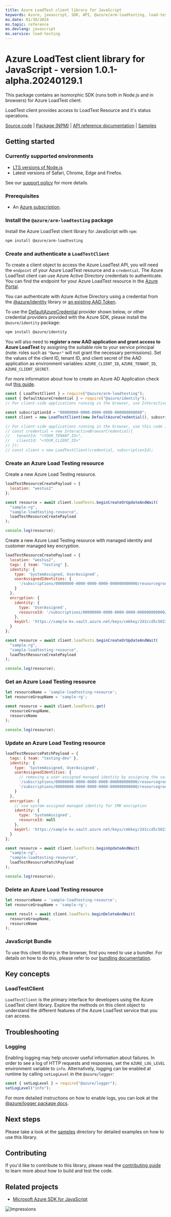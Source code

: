```yaml
---
title: Azure LoadTest client library for JavaScript
keywords: Azure, javascript, SDK, API, @azure/arm-loadtesting, load-testing
ms.date: 01/30/2024
ms.topic: reference
ms.devlang: javascript
ms.service: load-testing
---
```

# Azure LoadTest client library for JavaScript - version 1.0.1-alpha.20240129.1 


This package contains an isomorphic SDK (runs both in Node.js and in browsers) for Azure LoadTest client.

LoadTest client provides access to LoadTest Resource and it's status operations.

[Source code](https://github.com/Azure/azure-sdk-for-js/tree/main/sdk/loadtesting/arm-loadtesting) |
[Package (NPM)](https://www.npmjs.com/package/@azure/arm-loadtesting) |
[API reference documentation](/javascript/api/@azure/arm-loadtesting) |
[Samples](https://github.com/Azure-Samples/azure-samples-js-management)

## Getting started

### Currently supported environments

- [LTS versions of Node.js](https://github.com/nodejs/release#release-schedule)
- Latest versions of Safari, Chrome, Edge and Firefox.

See our [support policy](https://github.com/Azure/azure-sdk-for-js/blob/main/SUPPORT.md) for more details.

### Prerequisites

- An [Azure subscription][azure_sub].

### Install the `@azure/arm-loadtesting` package

Install the Azure LoadTest client library for JavaScript with `npm`:

```bash
npm install @azure/arm-loadtesting
```

### Create and authenticate a `LoadTestClient`

To create a client object to access the Azure LoadTest API, you will need the `endpoint` of your Azure LoadTest resource and a `credential`. The Azure LoadTest client can use Azure Active Directory credentials to authenticate.
You can find the endpoint for your Azure LoadTest resource in the [Azure Portal][azure_portal].

You can authenticate with Azure Active Directory using a credential from the [@azure/identity][azure_identity] library or [an existing AAD Token](https://github.com/Azure/azure-sdk-for-js/blob/master/sdk/identity/identity/samples/AzureIdentityExamples.md#authenticating-with-a-pre-fetched-access-token).

To use the [DefaultAzureCredential][defaultazurecredential] provider shown below, or other credential providers provided with the Azure SDK, please install the `@azure/identity` package:

```bash
npm install @azure/identity
```

You will also need to **register a new AAD application and grant access to Azure LoadTest** by assigning the suitable role to your service principal (note: roles such as `"Owner"` will not grant the necessary permissions).
Set the values of the client ID, tenant ID, and client secret of the AAD application as environment variables: `AZURE_CLIENT_ID`, `AZURE_TENANT_ID`, `AZURE_CLIENT_SECRET`.

For more information about how to create an Azure AD Application check out [this guide](/azure/active-directory/develop/howto-create-service-principal-portal).

```javascript
const { LoadTestClient } = require("@azure/arm-loadtesting");
const { DefaultAzureCredential } = require("@azure/identity");
// For client-side applications running in the browser, use InteractiveBrowserCredential instead of DefaultAzureCredential. See https://aka.ms/azsdk/js/identity/examples for more details.

const subscriptionId = "00000000-0000-0000-0000-000000000000";
const client = new LoadTestClient(new DefaultAzureCredential(), subscriptionId);

// For client-side applications running in the browser, use this code instead:
// const credential = new InteractiveBrowserCredential({
//   tenantId: "<YOUR_TENANT_ID>",
//   clientId: "<YOUR_CLIENT_ID>"
// });
// const client = new LoadTestClient(credential, subscriptionId);
```

### Create an Azure Load Testing resource

Create a new Azure Load Testing resource.
```javascript
loadTestResourceCreatePayload = {
  location: "westus2"
};

const resource = await client.loadTests.beginCreateOrUpdateAndWait(
  "sample-rg",
  "sample-loadtesting-resource",
  loadTestResourceCreatePayload
);

console.log(resource);
```

Create a new Azure Load Testing resource with managed identity and customer managed key encryption.
```javascript
loadTestResourceCreatePayload = {
  location: "westus2",
  tags: { team: "testing" },
  identity: {
    type: 'SystemAssigned, UserAssigned',
    userAssignedIdentities: {
      '/subscriptions/00000000-0000-0000-0000-000000000000/resourcegroups/sample-rg/providers/microsoft.managedidentity/userassignedidentities/identity1': {}
    }
  },
  encryption: {
    identity: {
      type: 'UserAssigned',
      resourceId: '/subscriptions/00000000-0000-0000-0000-000000000000/resourcegroups/sample-rg/providers/microsoft.managedidentity/userassignedidentities/identity1'
    },
    keyUrl: 'https://sample-kv.vault.azure.net/keys/cmkkey/2d1ccd5c50234ea2a0858fe148b69cde'
  }
};

const resource = await client.loadTests.beginCreateOrUpdateAndWait(
  "sample-rg",
  "sample-loadtesting-resource",
  loadTestResourceCreatePayload
);

console.log(resource);
```

### Get an Azure Load Testing resource

```javascript
let resourceName = 'sample-loadtesting-resource';
let resourceGroupName = 'sample-rg';

const resource = await client.loadTests.get(
  resourceGroupName,
  resourceName
);

console.log(resource);
```

### Update an Azure Load Testing resource

```javascript
loadTestResourcePatchPayload = {
  tags: { team: "testing-dev" },
  identity: {
    type: 'SystemAssigned, UserAssigned',
    userAssignedIdentities: {
      // removing a user-assigned managed identity by assigning the value in the payload as null
      '/subscriptions/00000000-0000-0000-0000-000000000000/resourcegroups/sample-rg/providers/microsoft.managedidentity/userassignedidentities/identity1': null,
      '/subscriptions/00000000-0000-0000-0000-000000000000/resourcegroups/sample-rg/providers/microsoft.managedidentity/userassignedidentities/identity2': {}
    }
  },
  encryption: {
    // use system-assigned managed identity for CMK encryption
    identity: {
      type: 'SystemAssigned',
      resourceId: null
    },
    keyUrl: 'https://sample-kv.vault.azure.net/keys/cmkkey/2d1ccd5c50234ea2a0858fe148b69cde'
  }
};

const resource = await client.loadTests.beginUpdateAndWait(
  "sample-rg",
  "sample-loadtesting-resource",
  loadTestResourcePatchPayload
);

console.log(resource);
```

### Delete an Azure Load Testing resource

```javascript
let resourceName = 'sample-loadtesting-resource';
let resourceGroupName = 'sample-rg';

const result = await client.loadTests.beginDeleteAndWait(
  resourceGroupName,
  resourceName
);
```

### JavaScript Bundle
To use this client library in the browser, first you need to use a bundler. For details on how to do this, please refer to our [bundling documentation](https://aka.ms/AzureSDKBundling).

## Key concepts

### LoadTestClient

`LoadTestClient` is the primary interface for developers using the Azure LoadTest client library. Explore the methods on this client object to understand the different features of the Azure LoadTest service that you can access.

## Troubleshooting

### Logging

Enabling logging may help uncover useful information about failures. In order to see a log of HTTP requests and responses, set the `AZURE_LOG_LEVEL` environment variable to `info`. Alternatively, logging can be enabled at runtime by calling `setLogLevel` in the `@azure/logger`:

```javascript
const { setLogLevel } = require("@azure/logger");
setLogLevel("info");
```

For more detailed instructions on how to enable logs, you can look at the [@azure/logger package docs](https://github.com/Azure/azure-sdk-for-js/tree/main/sdk/core/logger).

## Next steps

Please take a look at the [samples](https://github.com/Azure-Samples/azure-samples-js-management) directory for detailed examples on how to use this library.

## Contributing

If you'd like to contribute to this library, please read the [contributing guide](https://github.com/Azure/azure-sdk-for-js/blob/main/CONTRIBUTING.md) to learn more about how to build and test the code.

## Related projects

- [Microsoft Azure SDK for JavaScript](https://github.com/Azure/azure-sdk-for-js)

![Impressions](https://azure-sdk-impressions.azurewebsites.net/api/impressions/azure-sdk-for-js%2Fsdk%2Floadtestservice%2Farm-loadtesting%2FREADME.png)

[azure_cli]: /cli/azure
[azure_sub]: https://azure.microsoft.com/free/
[azure_sub]: https://azure.microsoft.com/free/
[azure_portal]: https://portal.azure.com
[azure_identity]: https://github.com/Azure/azure-sdk-for-js/tree/main/sdk/identity/identity
[defaultazurecredential]: https://github.com/Azure/azure-sdk-for-js/tree/main/sdk/identity/identity#defaultazurecredential

